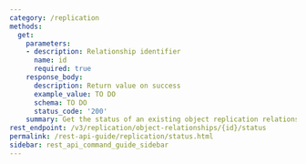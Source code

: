 ```yaml
---
category: /replication
methods:
  get:
    parameters:
    - description: Relationship identifier
      name: id
      required: true
    response_body:
      description: Return value on success
      example_value: TO DO
      schema: TO DO
      status_code: '200'
    summary: Get the status of an existing object replication relationship.
rest_endpoint: /v3/replication/object-relationships/{id}/status
permalink: /rest-api-guide/replication/status.html
sidebar: rest_api_command_guide_sidebar
---
```

